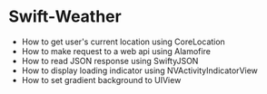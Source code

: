 # Swift-Weather

- How to get user's current location using CoreLocation
- How to make request to a web api using Alamofire
- How to read JSON response using SwiftyJSON
- How to display loading indicator using NVActivityIndicatorView
- How to set gradient background to UIView
